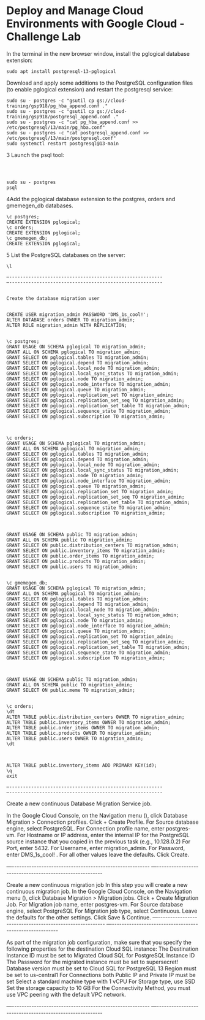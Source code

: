 # Deploy and Manage Cloud Environments with Google Cloud - Challenge Lab

In the terminal in the new browser window, install the pglogical database extension:
```
sudo apt install postgresql-13-pglogical
```

Download and apply some additions to the PostgreSQL configuration files (to enable pglogical extension) and restart the postgresql service:


```
sudo su - postgres -c "gsutil cp gs://cloud-training/gsp918/pg_hba_append.conf ."
sudo su - postgres -c "gsutil cp gs://cloud-training/gsp918/postgresql_append.conf ."
sudo su - postgres -c "cat pg_hba_append.conf >> /etc/postgresql/13/main/pg_hba.conf"
sudo su - postgres -c "cat postgresql_append.conf >> /etc/postgresql/13/main/postgresql.conf"
sudo systemctl restart postgresql@13-main
```

3 Launch the psql tool:
```



sudo su - postgres
psql
```


4Add the pglogical database extension to the postgres, orders and gmemegen_db databases.

```
\c postgres;
CREATE EXTENSION pglogical;
\c orders;
CREATE EXTENSION pglogical;
\c gmemegen_db;
CREATE EXTENSION pglogical;
```

5 List the PostgreSQL databases on the server:
```
\l

—--------------------------------------------------------
—--------------------------------------------------------


Create the database migration user


CREATE USER migration_admin PASSWORD 'DMS_1s_cool!';
ALTER DATABASE orders OWNER TO migration_admin;
ALTER ROLE migration_admin WITH REPLICATION;


\c postgres;
GRANT USAGE ON SCHEMA pglogical TO migration_admin;
GRANT ALL ON SCHEMA pglogical TO migration_admin;
GRANT SELECT ON pglogical.tables TO migration_admin;
GRANT SELECT ON pglogical.depend TO migration_admin;
GRANT SELECT ON pglogical.local_node TO migration_admin;
GRANT SELECT ON pglogical.local_sync_status TO migration_admin;
GRANT SELECT ON pglogical.node TO migration_admin;
GRANT SELECT ON pglogical.node_interface TO migration_admin;
GRANT SELECT ON pglogical.queue TO migration_admin;
GRANT SELECT ON pglogical.replication_set TO migration_admin;
GRANT SELECT ON pglogical.replication_set_seq TO migration_admin;
GRANT SELECT ON pglogical.replication_set_table TO migration_admin;
GRANT SELECT ON pglogical.sequence_state TO migration_admin;
GRANT SELECT ON pglogical.subscription TO migration_admin;



\c orders;
GRANT USAGE ON SCHEMA pglogical TO migration_admin;
GRANT ALL ON SCHEMA pglogical TO migration_admin;
GRANT SELECT ON pglogical.tables TO migration_admin;
GRANT SELECT ON pglogical.depend TO migration_admin;
GRANT SELECT ON pglogical.local_node TO migration_admin;
GRANT SELECT ON pglogical.local_sync_status TO migration_admin;
GRANT SELECT ON pglogical.node TO migration_admin;
GRANT SELECT ON pglogical.node_interface TO migration_admin;
GRANT SELECT ON pglogical.queue TO migration_admin;
GRANT SELECT ON pglogical.replication_set TO migration_admin;
GRANT SELECT ON pglogical.replication_set_seq TO migration_admin;
GRANT SELECT ON pglogical.replication_set_table TO migration_admin;
GRANT SELECT ON pglogical.sequence_state TO migration_admin;
GRANT SELECT ON pglogical.subscription TO migration_admin;



GRANT USAGE ON SCHEMA public TO migration_admin;
GRANT ALL ON SCHEMA public TO migration_admin;
GRANT SELECT ON public.distribution_centers TO migration_admin;
GRANT SELECT ON public.inventory_items TO migration_admin;
GRANT SELECT ON public.order_items TO migration_admin;
GRANT SELECT ON public.products TO migration_admin;
GRANT SELECT ON public.users TO migration_admin;


\c gmemegen_db;
GRANT USAGE ON SCHEMA pglogical TO migration_admin;
GRANT ALL ON SCHEMA pglogical TO migration_admin;
GRANT SELECT ON pglogical.tables TO migration_admin;
GRANT SELECT ON pglogical.depend TO migration_admin;
GRANT SELECT ON pglogical.local_node TO migration_admin;
GRANT SELECT ON pglogical.local_sync_status TO migration_admin;
GRANT SELECT ON pglogical.node TO migration_admin;
GRANT SELECT ON pglogical.node_interface TO migration_admin;
GRANT SELECT ON pglogical.queue TO migration_admin;
GRANT SELECT ON pglogical.replication_set TO migration_admin;
GRANT SELECT ON pglogical.replication_set_seq TO migration_admin;
GRANT SELECT ON pglogical.replication_set_table TO migration_admin;
GRANT SELECT ON pglogical.sequence_state TO migration_admin;
GRANT SELECT ON pglogical.subscription TO migration_admin;



GRANT USAGE ON SCHEMA public TO migration_admin;
GRANT ALL ON SCHEMA public TO migration_admin;
GRANT SELECT ON public.meme TO migration_admin;


\c orders;
\dt
ALTER TABLE public.distribution_centers OWNER TO migration_admin;
ALTER TABLE public.inventory_items OWNER TO migration_admin;
ALTER TABLE public.order_items OWNER TO migration_admin;
ALTER TABLE public.products OWNER TO migration_admin;
ALTER TABLE public.users OWNER TO migration_admin;
\dt



ALTER TABLE public.inventory_items ADD PRIMARY KEY(id);
\q 
exit

—--------------------------------------------------------
—--------------------------------------------------------
```


Create a new continuous Database Migration Service job.


In the Google Cloud Console, on the Navigation menu (), click Database Migration > Connection profiles.
Click + Create Profile.
For Source database engine, select PostgreSQL.
For Connection profile name, enter postgres-vm.
For Hostname or IP address, enter the internal IP for the PostgreSQL source instance that you copied in the previous task (e.g., 10.128.0.2)
For Port, enter 5432.
For Username, enter migration_admin.
For Password, enter DMS_1s_cool! .
For all other values leave the defaults.
Click Create.

—--------------------------------------------------------
—--------------------------------------------------------



Create a new continuous migration job
In this step you will create a new continuous migration job.
In the Google Cloud Console, on the Navigation menu (), click Database Migration > Migration jobs.
Click + Create Migration Job.
For Migration job name, enter postgres-vm.
For Source database engine, select PostgreSQL
For Migration job type, select Continuous.
Leave the defaults for the other settings.
Click Save & Continue.
—--------------------------------------------------------
—--------------------------------------------------------

As part of the migration job configuration, make sure that you specify the following properties for the destination Cloud SQL instance:
The Destination Instance ID must be set to Migrated Cloud SQL for PostgreSQL Instance ID
The Password for the migrated instance must be set to supersecret!
Database version must be set to Cloud SQL for PostgreSQL 13
Region must be set to us-central1
For Connections both Public IP and Private IP must be set
Select a standard machine type with 1 vCPU
For Storage type, use SSD
Set the storage capacity to 10 GB
For the Connectivity Method, you must use VPC peering with the default VPC network.





—--------------------------------------------------------
—--------------------------------------------------------




